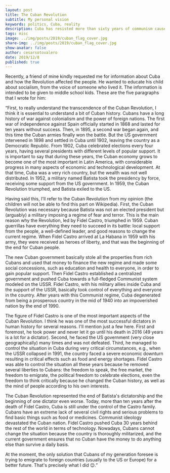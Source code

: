 ```yaml
---
layout: post
title: The Cuban Revolution 
subtitle: My personal vision
keywords: politics, Cuba, reality
description: Cuba has resisted more than sixty years of communism caused by the cuban revolution. I explain the historical context and implications of this event.
tags: misc
image: ../img/posts/2019/cuban_flag_cover.jpg
share-img: ../img/posts/2019/cuban_flag_cover.jpg
show-avatar: false
author: cesarsotovalero
date: 2019/12/8
published: true
---
```


Recently, a friend of mine kindly requested me for information about Cuba and how the Revolution affected the people. He wanted to educate his child about socialism, from the voice of someone who lived it. The information is intended to be given to middle school kids. These are the five paragraphs that I wrote for him:

“First, to really understand the transcendence of the Cuban Revolution, I think it is essential to understand a bit of Cuban history. Cubans have a long history of war against colonialism and the power of foreign nations. The first war of independence against Spain officially started in 1868 and lasted for ten years without success. Then, in 1895, a second war began again, and this time the Cuban armies finally won the battle. But the US government intervened in 1898 and settled in Cuba until 1902, leaving the country as a Democratic Republic. From 1902, Cuba celebrated elections every four years, having several presidents with different levels of popular support. It is important to say that during these years, the Cuban economy grows to become one of the most important in Latin America, with considerable progress in many aspects of economic and technological development. At that time, Cuba was a very rich country, but the wealth was not well distributed. In 1952, a military named 
Batista took the presidency by force, receiving some support from the US government. In 1959, the Cuban Revolution triumphed, and Batista exiled to the US.

Having said this, I'll refer to the Cuban Revolution from my opinion (the children will not be able to find this part on Wikipedia). First, the Cuban Revolution was necessary because Batista was not an elected president but (arguably) a military imposing a regime of fear and terror. This is the main reason why the Revolution, led by Fidel Castro, triumphed in 1959. Cuban guerrillas have everything they need to succeed in its battle: local support from the people, a well-defined leader, and good reasons to change the current regime. When Fidel Castro arrived at La Habana in 1959 with his army, they were received as heroes of liberty, and that was the beginning of the end for Cuban people.

The new Cuban government basically stole all the properties from rich Cubans and used that money to finance the new regime and made some social concessions, such as education and health to everyone, in order to gain popular support. Then Fidel Castro established a centralized government and pushed Cuba towards a full-fledged Communist system modeled on the USSR. Fidel Castro, with his military allies inside Cuba and the support of the USSR, basically took control of everything and everyone in the country. After years with this Communist regime, Cuba degenerated from being a prosperous country in the mid of 1940 into an impoverished nation by the end of 1990.

The figure of Fidel Castro is one of the most important aspects of the Cuban Revolution. I think he was one of the most successful dictators in human history for several reasons. I'll mention just a few here. First and foremost, he took power and never let it go until his death in 2016 (49 years is a lot for a dictator). Second, he faced the US government (very close geographically) many times and was not defeated. Third, he managed to control the situation in Cuba during very critical circumstances, e.g., when the USSR collapsed in 1991, the country faced a severe economic downturn resulting in critical effects such as food and energy shortages. Fidel Castro was able to control the situation all these years because he removed several liberties to Cubans: the freedom to speak, the free market, the freedom to emigrate, the political freedom to celebrate elections, even the freedom to think critically because he changed the Cuban history, as well as the mind of people according to his own interests.

The Cuban Revolution represented the end of Batista's dictatorship and the beginning of one dictator even worse. Today, more than ten years after the death of Fidel Castro, Cuba is still under the control of the Castro family. Cubans have an extreme lack of several civil rights and serious problems to find basic things such as food or medicines. Communist ideology devastated the Cuban nation. Fidel Castro pushed Cuba 30 years behind the rest of the world in terms of technology. Nowadays, Cubans cannot change the situation because the country is thoroughly militarized, and the current government ensures that no Cuban have the money to do anything else than survive a daily basis. 

At the moment, the only solution that Cubans of my generation foresee is trying to emigrate to foreign countries (usually to the US or Europe) for a better future. 
That's precisely what I did :wink:.”

